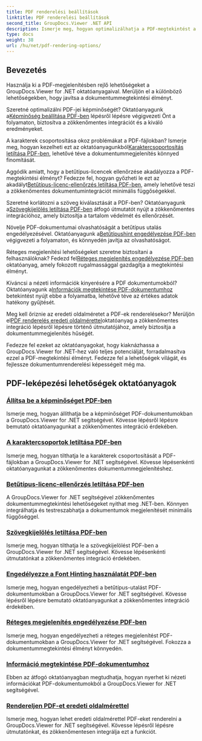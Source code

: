 ```yaml
---
title: PDF renderelési beállítások
linktitle: PDF renderelési beállítások
second_title: GroupDocs.Viewer .NET API
description: Ismerje meg, hogyan optimalizálhatja a PDF-megtekintést a GroupDocs.Viewer .NET oktatóanyagaival. Fedezze fel a PDF-megjelenítési lehetőségeket, például a képminőség módosítását és a szövegkiválasztás letiltását.
type: docs
weight: 38
url: /hu/net/pdf-rendering-options/
---
```


## Bevezetés

Használja ki a PDF-megjelenítésben rejlő lehetőségeket a GroupDocs.Viewer for .NET oktatóanyagaival. Merüljön el a különböző lehetőségekben, hogy javítsa a dokumentummegtekintési élményt.

 Szeretné optimalizálni PDF-jei képminőségét? Oktatóanyagunk a[Képminőség beállítása PDF-ben](./adjust-image-quality-pdf/) lépésről lépésre végigvezeti Önt a folyamaton, biztosítva a zökkenőmentes integrációt és a kiváló eredményeket.

 A karakterek csoportosítása okoz problémákat a PDF-fájlokban? Ismerje meg, hogyan kezelheti ezt az oktatóanyagunkból[Karaktercsoportosítás letiltása PDF-ben](./disable-characters-grouping-pdf/), lehetővé téve a dokumentummegjelenítés könnyed finomítását.

 Aggódik amiatt, hogy a betűtípus-licencek ellenőrzése akadályozza a PDF-megtekintési élményt? Fedezze fel, hogyan győzheti le ezt az akadályt[Betűtípus-licenc-ellenőrzés letiltása PDF-ben](./disable-font-license-verifications-pdf/), amely lehetővé teszi a zökkenőmentes dokumentumintegrációt minimális függőségekkel.

Szeretné korlátozni a szöveg kiválasztását a PDF-ben? Oktatóanyagunk a[Szövegkijelölés letiltása PDF-ben](./disable-text-selection-pdf/) átfogó útmutatót nyújt a zökkenőmentes integrációhoz, amely biztosítja a tartalom védelmét és ellenőrzését.

 Növelje PDF-dokumentumai olvashatóságát a betűtípus utalás engedélyezésével. Oktatóanyagunk a[Betűtípushint engedélyezése PDF-ben](./enable-font-hinting-pdf/) végigvezeti a folyamaton, és könnyedén javítja az olvashatóságot.

 Réteges megjelenítési lehetőségeket szeretne biztosítani a felhasználóknak? Fedezd fel[Réteges megjelenítés engedélyezése PDF-ben](./enable-layered-rendering-pdf/) oktatóanyag, amely fokozott rugalmassággal gazdagítja a megtekintési élményt.

 Kíváncsi a nézeti információk kinyerésére a PDF dokumentumokból? Oktatóanyagunk a[Információk megtekintése PDF-dokumentumhoz](./get-view-info-pdf-document/) betekintést nyújt ebbe a folyamatba, lehetővé téve az értékes adatok hatékony gyűjtését.

 Meg kell őriznie az eredeti oldalméretet a PDF-ek renderelésekor? Merüljön el[PDF renderelés eredeti oldalmérettel](./render-pdf-original-page-size/)oktatóanyag a zökkenőmentes integráció lépésről lépésre történő útmutatójához, amely biztosítja a dokumentummegjelenítés hűségét.

Fedezze fel ezeket az oktatóanyagokat, hogy kiaknázhassa a GroupDocs.Viewer for .NET-hez való teljes potenciálját, forradalmasítva ezzel a PDF-megtekintési élményt. Fedezze fel a lehetőségek világát, és fejlessze dokumentumrenderelési képességeit még ma.
## PDF-leképezési lehetőségek oktatóanyagok
### [Állítsa be a képminőséget PDF-ben](./adjust-image-quality-pdf/)
Ismerje meg, hogyan állíthatja be a képminőséget PDF-dokumentumokban a GroupDocs.Viewer for .NET segítségével. Kövesse lépésről lépésre bemutató oktatóanyagunkat a zökkenőmentes integráció érdekében.
### [A karaktercsoportok letiltása PDF-ben](./disable-characters-grouping-pdf/)
Ismerje meg, hogyan tilthatja le a karakterek csoportosítását a PDF-fájlokban a GroupDocs.Viewer for .NET segítségével. Kövesse lépésenkénti oktatóanyagunkat a zökkenőmentes dokumentummegjelenítéshez.
### [Betűtípus-licenc-ellenőrzés letiltása PDF-ben](./disable-font-license-verifications-pdf/)
A GroupDocs.Viewer for .NET segítségével zökkenőmentes dokumentummegtekintési lehetőségeket nyithat meg .NET-ben. Könnyen integrálhatja és testreszabhatja a dokumentumok megjelenítését minimális függőséggel.
### [Szövegkijelölés letiltása PDF-ben](./disable-text-selection-pdf/)
Ismerje meg, hogyan tilthatja le a szövegkijelölést PDF-ben a GroupDocs.Viewer for .NET segítségével. Kövesse lépésenkénti útmutatónkat a zökkenőmentes integráció érdekében.
### [Engedélyezze a Font Hinting használatát PDF-ben](./enable-font-hinting-pdf/)
Ismerje meg, hogyan engedélyezheti a betűtípus-utalást PDF-dokumentumokban a GroupDocs.Viewer for .NET segítségével. Kövesse lépésről lépésre bemutató oktatóanyagunkat a zökkenőmentes integráció érdekében.
### [Réteges megjelenítés engedélyezése PDF-ben](./enable-layered-rendering-pdf/)
Ismerje meg, hogyan engedélyezheti a réteges megjelenítést PDF-dokumentumokban a GroupDocs.Viewer for .NET segítségével. Fokozza a dokumentummegtekintési élményt könnyedén.
### [Információ megtekintése PDF-dokumentumhoz](./get-view-info-pdf-document/)
Ebben az átfogó oktatóanyagban megtudhatja, hogyan nyerhet ki nézeti információkat PDF-dokumentumokból a GroupDocs.Viewer for .NET segítségével.
### [Rendereljen PDF-et eredeti oldalmérettel](./render-pdf-original-page-size/)
Ismerje meg, hogyan lehet eredeti oldalmérettel PDF-eket renderelni a GroupDocs.Viewer for .NET segítségével. Kövesse lépésről lépésre útmutatónkat, és zökkenőmentesen integrálja ezt a funkciót.
